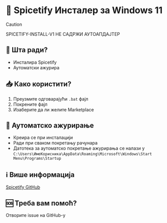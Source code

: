 # 🎵 Spicetify Инсталер за Windows 11

> [!CAUTION]
> SPICETIFY-INSTALL-V1 НЕ САДРЖИ АУТОАПДАЈТЕР

## 🚀 Шта ради?
- Инсталира Spicetify
- Аутоматски ажурира

## 📥 Како користити?
1. Преузмите одговарајући `.bat` фајл
2. Покрените фајл
3. Изаберите да ли желите Marketplace

## 🔄 Аутоматско ажурирање
- Креира се при инсталацији
- Ради при сваком покретању рачунара
- Датотека за аутоматско покретање ажурирања се налази у `C:\Users\ИмеКорисника\AppData\Roaming\Microsoft\Windows\Start Menu\Programs\Startup`

## ℹ️ Више информација
[Spicetify GitHub](https://github.com/spicetify/spicetify-cli)

## 🆘 Треба вам помоћ?
Отворите issue на GitHub-у
